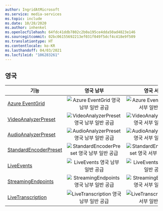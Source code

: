```yaml
---
author: IngridAtMicrosoft
ms.service: media-services
ms.topic: include
ms.date: 10/28/2020
ms.author: inhenkel
ms.openlocfilehash: 64fdc41ddb7802c2b0a195ce4dda50ad4823e146
ms.sourcegitcommit: 02bc06155692213ef031f049f5dcf4c418e9f509
ms.translationtype: HT
ms.contentlocale: ko-KR
ms.lasthandoff: 04/03/2021
ms.locfileid: "106283261"
---
```

<!--Feature availability in region-->
## <a name="united-kingdom"></a>영국

| 기능 | 영국 남부 | 영국 서부 |
| --- | :---: | :---: |
| [Azure EventGrid](../monitoring/reacting-to-media-services-events.md) |![Azure EventGrid 영국 남부 일반 공급](../media/azure-clouds-regions/ga.svg)  |![Azure EventGrid 영국 서부 일반 공급](../media/azure-clouds-regions/ga.svg) |
| [VideoAnalyzerPreset](../analyze-video-audio-files-concept.md) |![VideoAnalyzerPreset 영국 남부 일반 공급](../media/azure-clouds-regions/ga.svg)  | ![VideoAnalyzerPreset 영국 서부 일반 공급](../media/azure-clouds-regions/ga.svg) |
| [AudioAnalyzerPreset](../analyze-video-audio-files-concept.md) |![AudioAnalyzerPreset 영국 남부 일반 공급](../media/azure-clouds-regions/ga.svg)  | ![AudioAnalyzerPreset 영국 서부 일반 공급](../media/azure-clouds-regions/ga.svg) |
| [StandardEncoderPreset](../encode-concept.md) |![StandardEncoderPreset 영국 남부 일반 공급](../media/azure-clouds-regions/ga.svg)  | ![StandardEncoderPreset 영국 서부 일반 공급](../media/azure-clouds-regions/ga.svg) |
| [LiveEvents](../stream-live-streaming-concept.md) |![LiveEvents 영국 남부 일반 공급](../media/azure-clouds-regions/ga.svg)  | ![LiveEvents 영국 서부 일반 공급](../media/azure-clouds-regions/ga.svg) |
| [StreamingEndpoints](../stream-streaming-endpoint-concept.md) |![StreamingEndpoints 영국 남부 일반 공급](../media/azure-clouds-regions/ga.svg) | ![StreamingEndpoints 영국 서부 일반 공급](../media/azure-clouds-regions/ga.svg) |
| [LiveTranscription](../live-event-live-transcription-how-to.md) |![LiveTranscription 영국 남부 일반 공급](../media/azure-clouds-regions/ga.svg) |![LiveTranscription 영국 서부 일반 공급](../media/azure-clouds-regions/ga.svg) |
